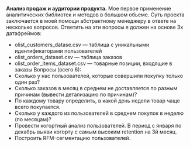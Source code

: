 **Анализ продаж и аудитории продукта.**
Мое первое применение аналитических библиотек и методов в большом обьеме.
Суть проекта заключается в моей помощи абстрактному менеджеру в ответе на несколько вопросов. Ответить на эти вопросы я должен на основе 3х датафреймов:
-  olist_customers_datase.csv — таблица с уникальными идентификаторами пользователей
-  olist_orders_dataset.csv —  таблица заказов
-  olist_order_items_dataset.csv —  товарные позиции, входящие в заказы
Вопросы (всего 6):
- Сколько у нас пользователей, которые совершили покупку только один раз?
- Сколько заказов в месяц в среднем не доставляется по разным причинам (вывести детализацию по причинам)?
- По каждому товару определить, в какой день недели товар чаще всего покупается.
- Сколько у каждого из пользователей в среднем покупок в неделю (по месяцам)?
- Провести когортный анализ пользователей. В период с января по декабрь выяви когорту с самым высоким retention на 3й месяц.
- Построить RFM-сегментацию пользователей.
